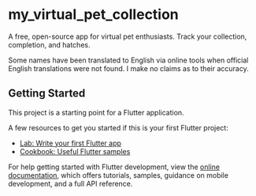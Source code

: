 # my_virtual_pet_collection

A free, open-source app for virtual pet enthusiasts. Track your collection, completion, and hatches.

Some names have been translated to English via online tools when official English translations
were not found. I make no claims as to their accuracy.


## Getting Started

This project is a starting point for a Flutter application.

A few resources to get you started if this is your first Flutter project:

- [Lab: Write your first Flutter app](https://docs.flutter.dev/get-started/codelab)
- [Cookbook: Useful Flutter samples](https://docs.flutter.dev/cookbook)

For help getting started with Flutter development, view the
[online documentation](https://docs.flutter.dev/), which offers tutorials,
samples, guidance on mobile development, and a full API reference.
